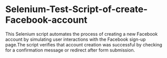 # Selenium-Test-Script-of-create-Facebook-account
This Selenium script automates the process of creating a new Facebook account by simulating user interactions with the Facebook sign-up page.The script verifies that account creation was successful by checking for a confirmation message or redirect after form submission.

